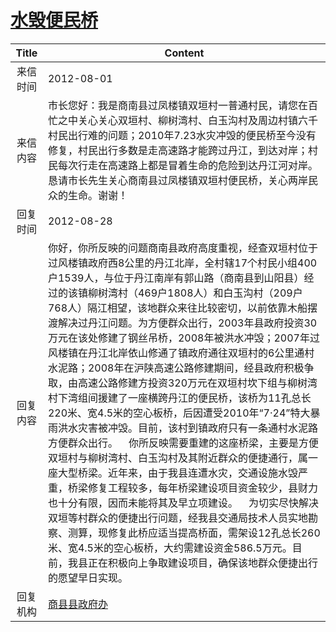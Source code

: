 # <a href="http://www.shangluo.gov.cn/zmhd/ldxxxx.jsp?urltype=leadermail.LeaderMailContentUrl&wbtreeid=1112&leadermailid=1329">水毁便民桥</a>
| Title |                                                                                                                                                                                                                                                                                                                         Content                                                                                                                                                                                                                                                                                                                         |
|:-----:|---------------------------------------------------------------------------------------------------------------------------------------------------------------------------------------------------------------------------------------------------------------------------------------------------------------------------------------------------------------------------------------------------------------------------------------------------------------------------------------------------------------------------------------------------------------------------------------------------------------------------------------------------------|
| 来信时间  | 2012-08-01                                                                                                                                                                                                                                                                                                                                                                                                                                                                                                                                                                                                                                              |
| 来信内容  | 市长您好：我是商南县过凤楼镇双垣村一普通村民，请您在百忙之中关心关心双垣村、柳树湾村、白玉沟村及周边村镇六千村民出行难的问题；2010年7.23水灾冲毁的便民桥至今没有修复，村民出行多数是走高速路才能跨过丹江，到达对岸；村民每次行走在高速路上都是冒着生命的危险到达丹江河对岸。恳请市长先生关心商南县过凤楼镇双垣村便民桥，关心两岸民众的生命。谢谢！                                                                                                                                                                                                                                                                                                                                                                                                                                                                           |
| 回复时间  | 2012-08-28                                                                                                                                                                                                                                                                                                                                                                                                                                                                                                                                                                                                                                              |
| 回复内容  | 你好，你所反映的问题商南县政府高度重视，经查双垣村位于过风楼镇政府西8公里的丹江北岸，全村辖17个村民小组400户1539人，与位于丹江南岸有郭山路（商南县到山阳县）经过的该镇柳树湾村（469户1808人）和白玉沟村（209户768人）隔江相望，该地群众来往比较密切，以前依靠木船摆渡解决过丹江问题。为方便群众出行，2003年县政府投资30万元在该处修建了钢丝吊桥，2008年被洪水冲毁；2007年过风楼镇在丹江北岸依山修通了镇政府通往双垣村的6公里通村水泥路；2008年在沪陕高速公路修建期间，经县政府积极争取，由高速公路修建方投资320万元在双垣村坎下组与柳树湾村下湾组间援建了一座横跨丹江的便民桥，该桥为11孔总长220米、宽4.5米的空心板桥，后因遭受2010年“7·24”特大暴雨洪水灾害被冲毁。目前，该村到镇政府只有一条通村水泥路方便群众出行。    你所反映需要重建的这座桥梁，主要是方便双垣村与柳树湾村、白玉沟村及其附近群众的便捷通行，属一座大型桥梁。近年来，由于我县连遭水灾，交通设施水毁严重，桥梁修复工程较多，每年桥梁建设项目资金较少，县财力也十分有限，因而未能将其及早立项建设。    为切实尽快解决双垣等村群众的便捷出行问题，经我县交通局技术人员实地勘察、测算，现修复此桥应适当提高桥面，需架设12孔总长260米、宽4.5米的空心板桥，大约需建设资金586.5万元。目前，我县正在积极向上争取建设项目，确保该地群众便捷出行的愿望早日实现。 |
| 回复机构  | <a href="../../categories/agencies/商县县政府办.md">商县县政府办</a>                                                                                                                                                                                                                                                                                                                                                                                                                                                                                                                                                                                                  |